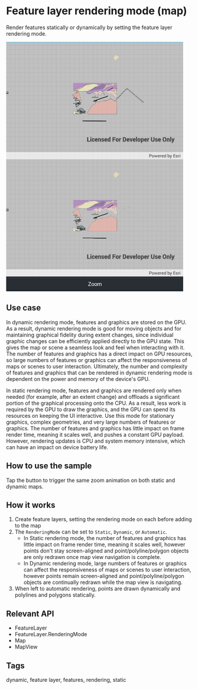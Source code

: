 # Feature layer rendering mode (map)

Render features statically or dynamically by setting the feature layer rendering mode.

![Image of feature layer rendering mode map](FeatureLayerRenderingModeMap.jpg)

## Use case

In dynamic rendering mode, features and graphics are stored on the GPU. As a result, dynamic rendering mode is good for moving objects and for maintaining graphical fidelity during extent changes, since individual graphic changes can be efficiently applied directly to the GPU state. This gives the map or scene a seamless look and feel when interacting with it. The number of features and graphics has a direct impact on GPU resources, so large numbers of features or graphics can affect the responsiveness of maps or scenes to user interaction. Ultimately, the number and complexity of features and graphics that can be rendered in dynamic rendering mode is dependent on the power and memory of the device's GPU.

In static rendering mode, features and graphics are rendered only when needed (for example, after an extent change) and offloads a significant portion of the graphical processing onto the CPU. As a result, less work is required by the GPU to draw the graphics, and the GPU can spend its resources on keeping the UI interactive. Use this mode for stationary graphics, complex geometries, and very large numbers of features or graphics. The number of features and graphics has little impact on frame render time, meaning it scales well, and pushes a constant GPU payload. However, rendering updates is CPU and system memory intensive, which can have an impact on device battery life.

## How to use the sample

Tap the button to trigger the same zoom animation on both static and dynamic maps.

## How it works

1. Create feature layers, setting the rendering mode on each before adding to the map
2. The `RenderingMode` can be set to `Static`, `Dynamic`, or `Automatic`.
    * In Static rendering mode, the number of features and graphics has little impact on frame render time, meaning it scales well, however points don't stay screen-aligned and point/polyline/polygon objects are only redrawn once map view navigation is complete.
    * In Dynamic rendering mode, large numbers of features or graphics can affect the responsiveness of maps or scenes to user interaction, however points remain screen-aligned and point/polyline/polygon objects are continually redrawn while the map view is navigating.
3. When left to automatic rendering, points are drawn dynamically and polylines and polygons statically.

## Relevant API

* FeatureLayer
* FeatureLayer.RenderingMode
* Map
* MapView

## Tags

dynamic, feature layer, features, rendering, static